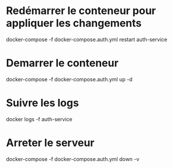 # Redémarrer le conteneur pour appliquer les changements

docker-compose -f docker-compose.auth.yml restart auth-service

# Demarrer le conteneur

docker-compose -f docker-compose.auth.yml up -d

# Suivre les logs

docker logs -f auth-service

# Arreter le serveur

docker-compose -f docker-compose.auth.yml down -v
